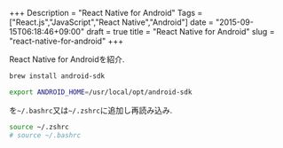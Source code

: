+++
Description = "React Native for Android"
Tags = ["React.js","JavaScript","React Native","Android"]
date = "2015-09-15T06:18:46+09:00"
draft = true
title = "React Native for Android"
slug = "react-native-for-android"
+++

React Native for Androidを紹介.

<!--more-->

```sh
brew install android-sdk
```

```sh
export ANDROID_HOME=/usr/local/opt/android-sdk
```

を`~/.bashrc`又は`~/.zshrc`に追加し再読み込み.

```sh
source ~/.zshrc
# source ~/.bashrc
```
